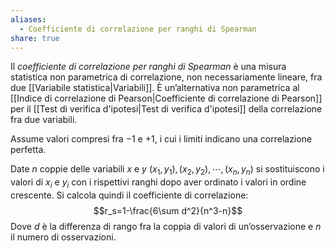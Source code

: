 ```yaml
---
aliases:
  - Coefficiente di correlazione per ranghi di Spearman
share: true
---
```


Il *coefficiente di correlazione per ranghi di Spearman* è una misura statistica non parametrica di correlazione, non necessariamente lineare, fra due [[Variabile statistica|Variabili]].
È un’alternativa non parametrica al [[Indice di correlazione di Pearson|Coefficiente di correlazione di Pearson]] per il [[Test di verifica d'ipotesi|Test di verifica d'ipotesi]] della correlazione fra due variabili.

Assume valori compresi fra $-1$ e $+1$, i cui i limiti indicano una correlazione perfetta.

Date $n$ coppie delle variabili $x$ e $y$ ${(x_1,y_1),(x_2,y_2),\cdots,(x_n,y_n)}$ si sostituiscono i valori di $x_i$ e $y_i$ con i rispettivi ranghi dopo aver ordinato i valori in ordine crescente. Si calcola quindi il coefficiente di correlazione:
$$r_s=1-\frac{6\sum d^2}{n^3-n}$$
Dove $d$ è la differenza di rango fra la coppia di valori di un’osservazione e $n$ il numero di osservazioni.